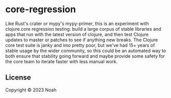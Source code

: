 # core-regression

Like Rust's crater or mypy's mypy-primer, this is an experiment with clojure.core
regression testing: build a large corpus of stable libraries and apps that run with the
latest version of clojure, and then test Clojure updates to master or patches to see if
anything new breaks. The Clojure core test suite is janky and imo pretty poor, but we've
had 15+ years of stable usage by the wider community, so this could be an automated way
to both ensure that stability going forward and maybe provide some safety for the core
team to iterate faster with less manual work.

## License

Copyright © 2023 Noah

